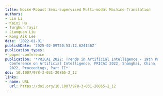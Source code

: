 ```yaml
---
title: Noise-Robust Semi-supervised Multi-modal Machine Translation
authors:
- Lin Li
- Kaixi Hu
- Turghun Tayir
- Jianquan Liu
- Kong Aik Lee
date: '2022-01-01'
publishDate: '2025-02-09T20:53:12.624146Z'
publication_types:
- paper-conference
publication: '*PRICAI 2022: Trends in Artificial Intelligence - 19th Pacific Rim International
  Conference on Artificial Intelligence, PRICAI 2022, Shanghai, China, November 10-13,
  2022, Proceedings, Part II*'
doi: 10.1007/978-3-031-20865-2_12
links:
- name: URL
  url: https://doi.org/10.1007/978-3-031-20865-2_12
---
```

